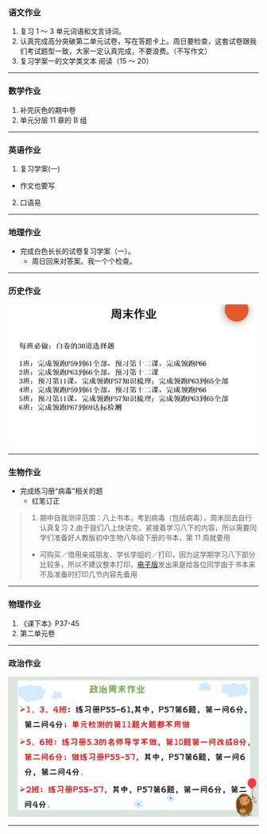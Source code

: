 ### 语文作业

1. 复习 1 ～ 3 单元词语和文言诗词。
2. 认真完成高分突破第二单元试卷，写在答题卡上。周日要检查，这套试卷跟我们考试题型一致，大家一定认真完成，不要浪费。（不写作文）
3. 复习学案一的文学类文本 阅读（15 ～ 20）

---

### 数学作业

1. 补完灰色的期中卷
2. 单元分层 11 章的 B 组

---

### 英语作业

1. 复习学案(一)

- 作文也要写

2. 口语易

---

### 地理作业

- 完成白色长长的试卷复习学案（一）。
  - 周日回来对答案。我一个个检查。

---

### 历史作业

![hw](../hw_G8S1/_images/8h.jpg)

---

### 生物作业

- 完成练习册“病毒”相关的题
  - 红笔订正

> 1. 期中自我测评范围：八上书本，考到病毒（包括病毒），周末回去自行认真复习 2.由于我们八上快讲完，紧接着学习八下的内容，所以需要同学们准备好人教版初中生物八年级下册的书本，第 11 周就要用
>
> - 可购买／借用亲戚朋友、学长学姐的／打印，因为这学期学习八下部分比较多，所以不建议整本打印，[电子版](https://github.moeyy.xyz/https://github.com/CMSZ002/hw/releases/download/Week-8/1.pdf)发出来是给各位同学由于书本来不及准备时打印几节内容先备用

---

### 物理作业

1. 《课下本》P37-45
2. 第二单元卷

---

### 政治作业

![hw](../hw_G8S1/_images/8p.jpg)

---
